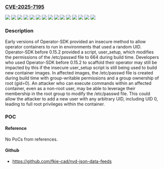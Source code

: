 ### [CVE-2025-7195](https://cve.mitre.org/cgi-bin/cvename.cgi?name=CVE-2025-7195)
![](https://img.shields.io/static/v1?label=Product&message=File%20Integrity%20Operator&color=blue)
![](https://img.shields.io/static/v1?label=Product&message=Multicluster%20Engine%20for%20Kubernetes&color=blue)
![](https://img.shields.io/static/v1?label=Product&message=Multicluster%20Global%20Hub&color=blue)
![](https://img.shields.io/static/v1?label=Product&message=Red%20Hat%20Advanced%20Cluster%20Management%20for%20Kubernetes%202&color=blue)
![](https://img.shields.io/static/v1?label=Product&message=Red%20Hat%20Advanced%20Cluster%20Management%20for%20Kubernetes%202.14&color=blue)
![](https://img.shields.io/static/v1?label=Product&message=Red%20Hat%20Advanced%20Cluster%20Security%204&color=blue)
![](https://img.shields.io/static/v1?label=Product&message=Red%20Hat%20Fuse%207&color=blue)
![](https://img.shields.io/static/v1?label=Product&message=Red%20Hat%20OpenShift%20Container%20Platform%204&color=blue)
![](https://img.shields.io/static/v1?label=Product&message=Red%20Hat%20OpenShift%20Dev%20Workspaces%20Operator&color=blue)
![](https://img.shields.io/static/v1?label=Product&message=Red%20Hat%20OpenShift%20Virtualization%204&color=blue)
![](https://img.shields.io/static/v1?label=Product&message=Red%20Hat%20Openshift%20Data%20Foundation%204&color=blue)
![](https://img.shields.io/static/v1?label=Product&message=Red%20Hat%20Web%20Terminal&color=blue)
![](https://img.shields.io/static/v1?label=Product&message=Red%20Hat%20build%20of%20Apicurio%20Registry%203&color=blue)
![](https://img.shields.io/static/v1?label=Version&message=&color=brightgreen)
![](https://img.shields.io/static/v1?label=Vulnerability&message=Incorrect%20Default%20Permissions&color=brightgreen)

### Description

Early versions of Operator-SDK provided an insecure method to allow operator containers to run in environments that used a random UID. Operator-SDK before 0.15.2 provided a script, user_setup, which modifies the permissions of the /etc/passwd file to 664 during build time. Developers who used Operator-SDK before 0.15.2 to scaffold their operator may still be impacted by this if the insecure user_setup script is still being used to build new container images. In affected images, the /etc/passwd file is created during build time with group-writable permissions and a group ownership of root (gid=0). An attacker who can execute commands within an affected container, even as a non-root user, may be able to leverage their membership in the root group to modify the /etc/passwd file. This could allow the attacker to add a new user with any arbitrary UID, including UID 0, leading to full root privileges within the container.

### POC

#### Reference
No PoCs from references.

#### Github
- https://github.com/fkie-cad/nvd-json-data-feeds

